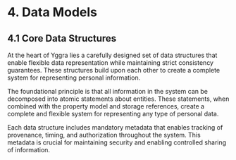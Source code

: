 # 4. Data Models

## 4.1 Core Data Structures

At the heart of Yggra lies a carefully designed set of data structures that enable flexible data representation while maintaining strict consistency guarantees. These structures build upon each other to create a complete system for representing personal information.

The foundational principle is that all information in the system can be decomposed into atomic statements about entities. These statements, when combined with the property model and storage references, create a complete and flexible system for representing any type of personal data.

Each data structure includes mandatory metadata that enables tracking of provenance, timing, and authorization throughout the system. This metadata is crucial for maintaining security and enabling controlled sharing of information.